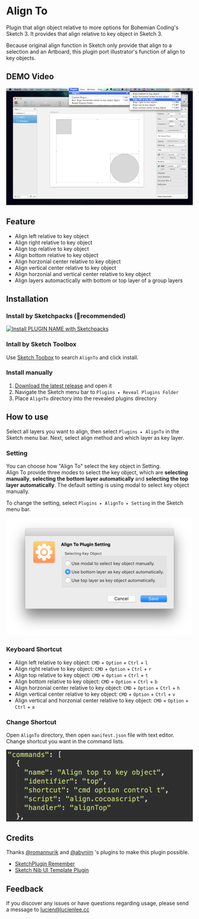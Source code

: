 Align To
=================

Plugin that align object relative to more options for Bohemian Coding's Sketch 3.
It provides that align relative to key object in Sketch 3.


Because original align function in Sketch only provide that align to a selection and an Artboard, this plugin port illustrator's function of align to key objects.


## DEMO Video


[![demo](./img/demo.png)](https://vimeo.com/109242015)

## Feature

- Align left relative to key object
- Align right relative to key object
- Align top relative to key object
- Align bottom relative to key object
- Align horzonial center relative to key object
- Align vertical center relative to key object
- Align horzonial and vertical center relative to key object
- Align layers automactically with bottom or top layer of a group layers

## Installation

### Install by Sketchpacks (🌟recommended)

[![Install PLUGIN NAME with Sketchpacks](http://sketchpacks-com.s3.amazonaws.com/assets/badges/sketchpacks-badge-install.png "Install PLUGIN NAME with Sketchpacks")](https://sketchpacks.com/LucienLee/alignto/install)

### Intall by Sketch Toolbox

Use [Sketch Toobox](http://sketchtoolbox.com/) to search `AlignTo` and click install.

### Install manually

1. [Download the latest release](https://github.com/lucienlee/AlignTo/releases/latest) and open it
2. Navigate the Sketch menu bar to `Plugins ▸ Reveal Plugins Folder`
3. Place `AlignTo` directory into the revealed plugins directory

## How to use

Select all layers you want to align, then select `Plugins ▸ AlignTo` in the Sketch menu bar. Next, select align method and which layer as key layer.

### Setting
You can choose how "Align To" select the key object in Setting.  
Align To provide three modes to select the key object, which are **selecting manually**, **selecting the bottom layer automatically** and **selecting the top layer automatically**. The default setting is using modal to select key object manually. 

To change the setting, select `Plugins ▸ AlignTo ▸ Setting` in the Sketch menu bar. 

![setting](./img/setting.png)


### Keyboard Shortcut

- Align left relative to key object: `CMD` + `Option` + `Ctrl` + `l`
- Align right relative to key object: `CMD` + `Option` + `Ctrl` + `r`
- Align top relative to key object: `CMD` + `Option` + `Ctrl` + `t`
- Align bottom relative to key object: `CMD` + `Option` + `Ctrl` + `b`
- Align horzonial center relative to key object: `CMD` + `Option` + `Ctrl` + `h`
- Align vertical center relative to key object: `CMD` + `Option` + `Ctrl` + `v`
- Align vertical and horzonial center relative to key object: `CMD` + `Option` + `Ctrl` + `a`

### Change Shortcut
Open `AlignTo` directory, then open `manifest.json` file with text editor. Change shortcut you want in the command lists.

![change shortcut](./img/shortcut.png)

## Credits
Thanks [@romannurik](https://github.com/romannurik) and [@abynim](https://github.com/abynim) 's plugins to make this plugin possible.

- [SketchPlugin Remember](https://github.com/abynim/SketchPlugin-Remember)
- [Sketch Nib UI Template Plugin](https://github.com/romannurik/Sketch-NibUITemplatePlugin)

## Feedback

If you discover any issues or have questions regarding usage, please send a message to [lucien@lucienlee.cc](mailto:lucien@lucienlee.cc)
